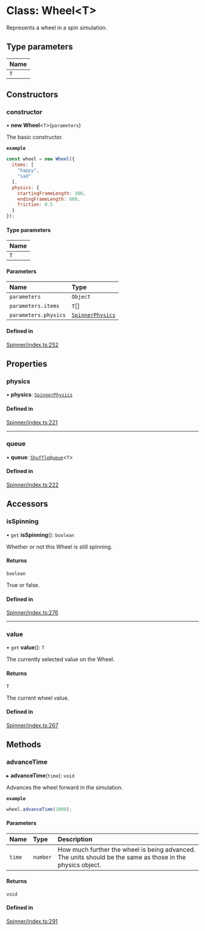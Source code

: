 # Class: Wheel<T\>

Represents a wheel in a spin simulation.

## Type parameters

| Name |
| :------ |
| `T` |

## Constructors

### constructor

• **new Wheel**<`T`\>(`parameters`)

The basic constructor.

**`example`**
```js
const wheel = new Wheel({
  items: [
    "happy",
    "sad"
  ],
  physics: {
    startingFrameLength: 300,
    endingFrameLength: 600,
    friction: 0.5
  }
});
```

#### Type parameters

| Name |
| :------ |
| `T` |

#### Parameters

| Name | Type |
| :------ | :------ |
| `parameters` | `Object` |
| `parameters.items` | `T`[] |
| `parameters.physics` | [`SpinnerPhysics`](https://github.com/daniellacosse/idea-spinner/tree/main/packages/spinner/docs/interfaces/SpinnerPhysics.md) |

#### Defined in

[Spinner/index.ts:252](https://github.com/daniellacosse/idea-spinner/blob/f12fe4a/packages/spinner/Spinner/index.ts#L252)

## Properties

### physics

• **physics**: [`SpinnerPhysics`](https://github.com/daniellacosse/idea-spinner/tree/main/packages/spinner/docs/interfaces/SpinnerPhysics.md)

#### Defined in

[Spinner/index.ts:221](https://github.com/daniellacosse/idea-spinner/blob/f12fe4a/packages/spinner/Spinner/index.ts#L221)

___

### queue

• **queue**: [`ShuffleQueue`](https://github.com/daniellacosse/idea-spinner/tree/main/packages/spinner/docs/classes/ShuffleQueue.md)<`T`\>

#### Defined in

[Spinner/index.ts:222](https://github.com/daniellacosse/idea-spinner/blob/f12fe4a/packages/spinner/Spinner/index.ts#L222)

## Accessors

### isSpinning

• `get` **isSpinning**(): `boolean`

Whether or not this Wheel is still spinning.

#### Returns

`boolean`

True or false.

#### Defined in

[Spinner/index.ts:276](https://github.com/daniellacosse/idea-spinner/blob/f12fe4a/packages/spinner/Spinner/index.ts#L276)

___

### value

• `get` **value**(): `T`

The currently selected value on the Wheel.

#### Returns

`T`

The current wheel value.

#### Defined in

[Spinner/index.ts:267](https://github.com/daniellacosse/idea-spinner/blob/f12fe4a/packages/spinner/Spinner/index.ts#L267)

## Methods

### advanceTime

▸ **advanceTime**(`time`): `void`

Advances the wheel forward in the simulation.

**`example`**
```js
wheel.advanceTime(1000);
```

#### Parameters

| Name | Type | Description |
| :------ | :------ | :------ |
| `time` | `number` | How much further the wheel is being advanced. The units should be the same as those in the physics object. |

#### Returns

`void`

#### Defined in

[Spinner/index.ts:291](https://github.com/daniellacosse/idea-spinner/blob/f12fe4a/packages/spinner/Spinner/index.ts#L291)
